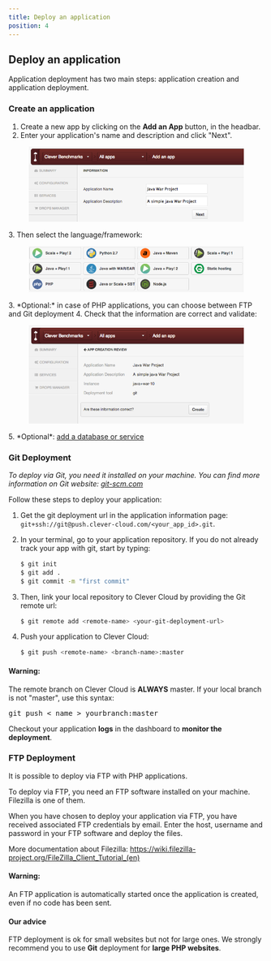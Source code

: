 ```yaml
---
title: Deploy an application
position: 4
---
```


## Deploy an application

Application deployment has two main steps: application creation and application deployment.

### Create an application

1. Create a new app by clicking on the **Add an App** button, in the headbar. 
2. Enter your application's name and description and click "Next".
<figure class="cc-content-img">
  <img src="/assets/images/appjavawar.png"/>
</figure>
3. Then select the language/framework:  <figure class="cc-content-img"><img src="/assets/images/javawarapp.png"></figure>
3. *Optional:* in case of PHP applications, you can choose between FTP and Git deployment
4. Check that the information are correct and validate: <figure class="cc-content-img"><img src="/assets/images/appcreationreviewjavawar.png"></figure>
5. *Optional*: <a href="/databases-and-services/add-service/">add a database or service</a>



### Git Deployment
*To deploy via Git, you need it installed on your machine. You can find more information on Git website: <a href="http://git-scm.com">git-scm.com</a>*  

Follow these steps to deploy your application:

1. Get the git deployment url in the application information page: ``git+ssh://git@push.clever-cloud.com/<your_app_id>.git``.  
2. In your terminal, go to your application repository. If you do not already track your app with git, start by typing:

	```bash
	$ git init
	$ git add .
	$ git commit -m "first commit"
	```

3. Then, link your local repository to Clever Cloud by providing the Git remote url:

	```bash
	$ git remote add <remote-name> <your-git-deployment-url>
	```

4. Push your application to Clever Cloud:

	```bash
	$ git push <remote-name> <branch-name>:master
	```

  <div class="alert alert-hot-problems">
    <h4>Warning:</h4>
    <p>The remote branch on Clever Cloud is <strong>ALWAYS</strong> master. If your local branch is not "master", use this syntax:</p>
    <pre>git push < name > yourbranch:master</pre>
  </div>
  
  Checkout your application <b>logs</b> in the dashboard to <b>monitor the deployment</b>.

### FTP Deployment

It is possible to deploy via FTP with PHP applications.  

To deploy via FTP, you need an FTP software installed on your machine. Filezilla is one of them.

When you have chosen to deploy your application via FTP, you have received associated FTP credentials by email. Enter the host, username and password in your FTP software and deploy the files.

More documentation about Filezilla: <a href="https://wiki.filezilla-project.org/FileZilla_Client_Tutorial_(en)" target="_blank">https://wiki.filezilla-project.org/FileZilla_Client_Tutorial_(en)</a>

<div class="alert alert-hot-problems">
  <h4>Warning:</h4>
  <p>An FTP application is automatically started once the application is created, even if no code has been sent.</p>
</div>

<div class="alert alert-hot-problems">
  <h4>Our advice</h4>
  <p>FTP deployment is ok for small websites but not for large ones. We strongly recommend you to use <b>Git</b> deployment for <b>large PHP websites</b>.</p>
</div>